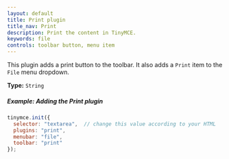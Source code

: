 ```yaml
---
layout: default
title: Print plugin
title_nav: Print
description: Print the content in TinyMCE.
keywords: file
controls: toolbar button, menu item
---
```


This plugin adds a print button to the toolbar. It also adds a `Print` item to the `File` menu dropdown.

**Type:** `String`

##### Example: Adding the Print plugin

```js
tinymce.init({
  selector: "textarea",  // change this value according to your HTML
  plugins: "print",
  menubar: "file",
  toolbar: "print"
});
```
